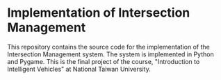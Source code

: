 # Implementation of Intersection Management
This repository contains the source code for the implementation of the Intersection Management system. The system is implemented in Python and Pygame. This is the final project of the course, "Introduction to Intelligent Vehicles" at National Taiwan University.